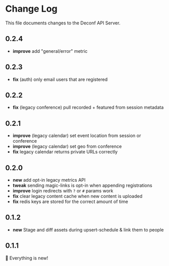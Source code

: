 # Change Log

This file documents changes to the Deconf API Server.

## 0.2.4

- **improve** add "general/error" metric

## 0.2.3

- **fix** (auth) only email users that are registered

## 0.2.2

- **fix** (legacy conference) pull recorded + featured from session metadata

## 0.2.1

- **improve** (legacy calendar) set event location from session or conference
- **improve** (legacy calendar) set geo from conference
- **fix** legacy calendar returns private URLs correctly

## 0.2.0

- **new** add opt-in legacy metrics API
- **tweak** sending magic-links is opt-in when appending registrations
- **improve** login redirects with `?` or `#` params work
- **fix** clear legacy content cache when new content is uploaded
- **fix** redis keys are stored for the correct amount of time

## 0.1.2

- **new** Stage and diff assets during upsert-schedule & link them to people

## 0.1.1

🎉 Everything is new!
